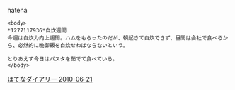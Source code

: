 
hatena

```
<body>
*1277117936*自炊週間
今週は自炊力向上週間。ハムをもらったのだが、朝起きて自炊できず、昼間は会社で食べるから、必然的に晩御飯を自炊せねばならないという。

とりあえず今日はパスタを茹でて食べている。
</body>
```


[はてなダイアリー 2010-06-21](https://nishiohirokazu.hatenadiary.org/archive/2010/06/21)
